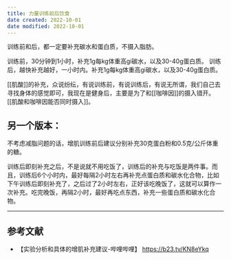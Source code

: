 ```yaml
---
title: 力量训练前后饮食
date created: 2022-10-01
date modified: 2022-10-01
---
```


训练前和后，都一定要补充碳水和蛋白质，不摄入脂肪。

训练前，30分钟到1小时，补充1g每kg体重高gi碳水，以及30-40g蛋白质。
训练后，越快补充越好，一小时内。补充1g每kg体重高gi碳水，以及30-40g蛋白质。

[[肌酸]]的补充，众说纷纭，有说训练前，有说训练后，有说无所谓，我们自己去寻找身体的感觉即可，我现在是健身后，主要是为了和[[咖啡因]]的摄入错开。[[肌酸和咖啡因能否同时摄入]]。

## 另一个版本：
不考虑减脂问题的话，增肌训练前后建议分别补充30克蛋白粉和0.5克/公斤体重的糖。

训练后即刻补充之后，不是说就不用吃饭了，训练后的补充与吃饭是两件事。而且，训练后6个小时内，最好每隔2小时左右再补充点蛋白质和碳水化合物，比如下午训练后即刻补充了，之后过了2小时左右，正好该吃晚饭了，这就可以算作一次补充。吃完晚饭，再隔2小时，最好再吃点东西，补充一些蛋白质和碳水化合物。

---
## 参考文献
- 【实验分析和具体的增肌补充建议-哔哩哔哩】 https://b23.tv/KN8eYkq